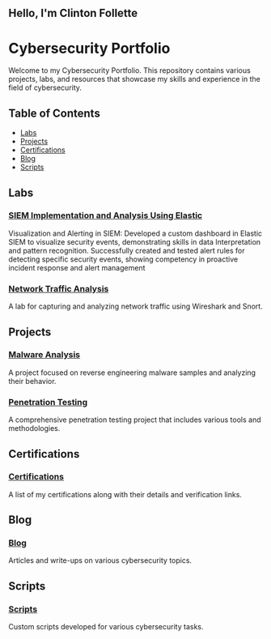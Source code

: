 ## Hello, I'm Clinton Follette

# Cybersecurity Portfolio

Welcome to my Cybersecurity Portfolio. This repository contains various projects, labs, and resources that showcase my skills and experience in the field of cybersecurity.

## Table of Contents

- [Labs](#labs)
- [Projects](#projects)
- [Certifications](#certifications)
- [Blog](#blog)
- [Scripts](#scripts)

## Labs

### [SIEM Implementation and Analysis Using Elastic](Labs/SIEM/README.md)

Visualization and Alerting in SIEM: Developed a custom dashboard in Elastic SIEM to visualize security events, demonstrating skills in data Interpretation and pattern recognition.  Successfully created and tested alert rules for detecting specific security events, showing competency in proactive incident response and alert management

### [Network Traffic Analysis](Labs/Network_Traffic_Analysis/README.md)

A lab for capturing and analyzing network traffic using Wireshark and Snort.

## Projects

### [Malware Analysis](Projects/Malware_Analysis/README.md)

A project focused on reverse engineering malware samples and analyzing their behavior.

### [Penetration Testing](Projects/Penetration_Testing/README.md)

A comprehensive penetration testing project that includes various tools and methodologies.

## Certifications

### [Certifications](Certifications/README.md)

A list of my certifications along with their details and verification links.

## Blog

### [Blog](Blog/README.md)

Articles and write-ups on various cybersecurity topics.

## Scripts

### [Scripts](Scripts/README.md)

Custom scripts developed for various cybersecurity tasks.

